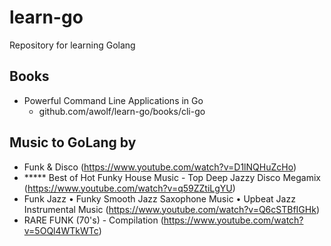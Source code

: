 # learn-go
Repository for learning Golang


## Books 
- Powerful Command Line Applications in Go
    - github.com/awolf/learn-go/books/cli-go

## Music to GoLang by

- Funk & Disco (https://www.youtube.com/watch?v=D1lNQHuZcHo)
- ***** Best of Hot Funky House Music - Top Deep Jazzy Disco Megamix (https://www.youtube.com/watch?v=q59ZZtiLgYU)
- Funk Jazz • Funky Smooth Jazz Saxophone Music • Upbeat Jazz Instrumental Music (https://www.youtube.com/watch?v=Q6cSTBfIGHk)
- RARE FUNK (70's) - Compilation (https://www.youtube.com/watch?v=5OQl4WTkWTc)